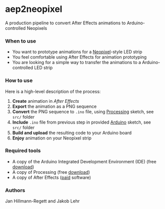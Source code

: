 # aep2neopixel
A production pipeline to convert After Effects animations to Arduino-controlled Neopixels

### When to use 

* You want to prototype animations for a [Neopixel](https://www.adafruit.com/product/1461?length=1)-style LED strip
* You feel comfortable using After Effects for animation prototyping
* You are looking for a simple way to transfer the animations to a Arduino-controlled LED strip

### How to use

Here is a high-level description of the process:

1. __Create__ animation in _After Effects_
2. __Export__ the animation as a PNG sequence
3. __Convert__ the PNG sequence to `.ino` file, using [Processing](https://processing.org/) sketch, see `src/` folder
4. __Include__ `.ino` file from previous step in provided [Arduino](https://www.arduino.cc/en/Main/Software) sketch, see `src/` folder
4. __Build and upload__ the resulting code to your Arduino board
5. __Enjoy__ animation on your Neopixel strip

### Required tools

* A copy of the Arduino Integrated Development Environment (IDE) (free [download](https://www.arduino.cc/en/Main/Software))
* A copy of Processing (free [download](https://processing.org/))
* A copy of After Effects ([paid](https://en.wikipedia.org/wiki/Adobe_After_Effects) software)

### Authors

Jan Hillmann-Regett and Jakob Lehr
